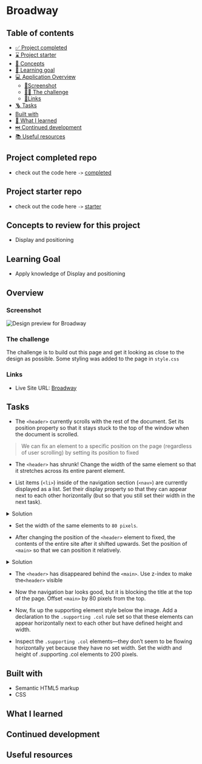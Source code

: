 # Broadway

## Table of contents

- [✅ Project completed](#project-completed-repo)
- [⌛️ Project starter](#project-starter-repo)
- [🧩 Concepts](#concepts-to-review-for-this-project)
- [🎯 Learning goal](#learning-goal)
- [💻 Application Overview](#overview)
  - [📸Screenshot](#screenshot)
  - [🥷🏽 The challenge](#the-challenge)
  - [🔗Links](#links)
- [🪜 Tasks](#tasks)
- [Built with](#built-with)
- [📕 What I learned](#what-i-learned)
- [⏭️ Continued development](#continued-development)
- [📚 Useful resources](#useful-resources)

## Project completed repo

- check out the code here `->` [completed](https://github.com/hermkan/code-journey-projects-css/tree/main/03-broadway/completed)

## Project starter repo

- check out the code here `->` [starter](https://github.com/hermkan/code-journey-projects-css/tree/main/03-broadway/starter)

## Concepts to review for this project

- Display and positioning

## Learning Goal

- Apply knowledge of Display and positioning

## Overview

### Screenshot

![Design preview for Broadway](./broadway-.png)

### The challenge

The challenge is to build out this page and get it looking as close to the design as possible.
Some styling was added to the page in `style.css`

### Links

- Live Site URL: [Broadway](https://code-journey-projects-css-display-positioning.vercel.app/)

## Tasks

- The `<header>` currently scrolls with the rest of the document. Set its position property so that it stays stuck to the top of the window when the document is scrolled.

> We can fix an element to a specific position on the page (regardless of user scrolling) by setting its position to fixed

- The `<header>` has shrunk! Change the width of the same element so that it stretches across its entire parent element.

- List items (`<li>`) inside of the navigation section (`<nav>`) are currently displayed as a list. Set their display property so that they can appear next to each other horizontally (but so that you still set their width in the next task).

<details>
  <summary>Solution</summary>
  
  `<li>` is a block level element

See -> [Block level elements](http://www.devdoc.net/web/developer.mozilla.org/en-US/docs/HTML/Block-level_elements.html)

and

> Block level elements are not displayed in the same line as the content around them. They fill the entire width of the page by default, but their width property can also be set.

-> Inline elements have a box that do not not require a new line after each element. `The height and width of these elements cannot be specified in the CSS document`.

There's a way to combine features of both inline and block elements (display on the same line and keep the ability to set the width) :

-> **Using Inline-block.**

Inline-block elements can appear next to each other. We can specify their dimensions using the width and height.

</details>

- Set the width of the same elements to `80 pixels`.

- After changing the position of the `<header>` element to fixed, the contents of the entire site after it shifted upwards. Set the position of `<main>` so that we can position it relatively.

<details>
<summary>Solution</summary>
Position relative position an element relative to its default static position on the web page. It's possible to add to the position declaration, an offset properties that will move the element away from its default static.
- `top`
- `bottom
- left
- right
</details>

- The `<header>` has disappeared behind the `<main>`. Use z-index to make the`<header>` visible

- Now the navigation bar looks good, but it is blocking the title at the top of the page. Offset `<main>` by 80 pixels from the top.

- Now, fix up the supporting element style below the image. Add a declaration to the `.supporting .col` rule set so that these elements can appear horizontally next to each other but have defined height and width.

- Inspect the `.supporting .col` elements—they don’t seem to be flowing horizontally yet because they have no set width. Set the width and height of .supporting .col elements to 200 pixels.

## Built with

- Semantic HTML5 markup
- CSS

## What I learned

## Continued development

## Useful resources
